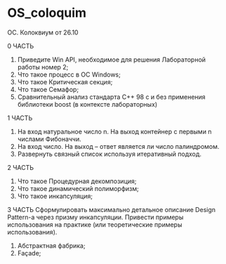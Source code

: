# OS_coloquim
ОС. Колоквиум от 26.10

0 ЧАСТЬ
1.  Приведите Win API, необходимое для решения Лабораторной работы номер 2;
2.  Что такое процесс в ОС Windows;
3.  Что такое Критическая секция;
4.  Что такое Семафор;
5.  Сравнительный анализ стандарта C++ 98 с и без применения библиотеки boost (в контексте лабораторных)

1 ЧАСТЬ
1.  На вход натуральное число n. На выход контейнер с первыми n числами Фибоначчи.
2.  На вход число. На выход – ответ является ли число палиндромом.
3.  Развернуть связный список используя итеративный подход.

2 ЧАСТЬ
1.  Что такое Процедурная декомпозиция;
2.  Что такое динамический полиморфизм;
3.  Что такое инкапсуляция;

3 ЧАСТЬ
Сформулировать максимально детальное описание Design Pattern-а через призму инкапсуляции. Привести примеры использования на практике (или теоретические примеры использования).
1.  Абстрактная фабрика;
2.  Façade;
